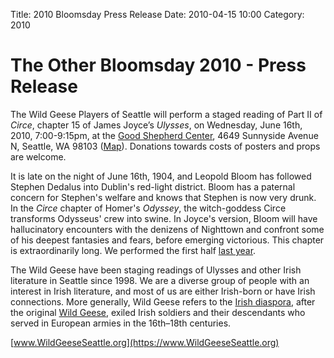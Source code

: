Title: 2010 Bloomsday Press Release
Date: 2010-04-15 10:00
Category: 2010

# The Other Bloomsday 2010 - Press Release

The Wild Geese Players of Seattle will perform a staged reading of
Part II of *Circe*, chapter 15 of James Joyce’s *Ulysses*,
on Wednesday, June 16th, 2010, 7:00-9:15pm,
at the [Good Shepherd Center](https://www.historicseattle.org/projects/gsc.aspx),
4649 Sunnyside Avenue N, Seattle, WA 98103
([Map](https://maps.google.com/maps?f=q&source=s_q&hl=en&geocode=&q=4649+Sunnyside+Avenue+N,+Seattle,+WA+98103&sll=47.564626,-122.315652&sspn=0.010251,0.013797&ie=UTF8&hq=&hnear=4649+Sunnyside+Ave+N,+Seattle,+King,+Washington+98103&z=16)).
Donations towards costs of posters and props are welcome.

It is late on the night of June 16th, 1904, and Leopold Bloom has
followed Stephen Dedalus into Dublin's red-light district. Bloom has a
paternal concern for Stephen's welfare and knows that Stephen is now
very drunk. In the *Circe* chapter of Homer's *Odyssey*, the
witch-goddess Circe transforms Odysseus' crew into swine. In Joyce's
version, Bloom will have hallucinatory encounters with the denizens of
Nighttown and confront some of his deepest fantasies and fears, before
emerging victorious. This chapter is extraordinarily long. We performed
the first half [last year](../2009.html).

The Wild Geese have been staging readings of Ulysses and other Irish
literature in Seattle since 1998. We are a diverse group of people with
an interest in Irish literature, and most of us are either Irish-born or
have Irish connections. More generally, Wild Geese refers to the [Irish
diaspora](https://en.wikipedia.org/wiki/Irish_diaspora), after the
original [Wild
Geese](https://en.wikipedia.org/wiki/Flight_of_the_Wild_Geese), exiled
Irish soldiers and their descendants who served in European armies in
the 16th–18th centuries.

[www.WildGeeseSeattle.org](https://www.WildGeeseSeattle.org)
